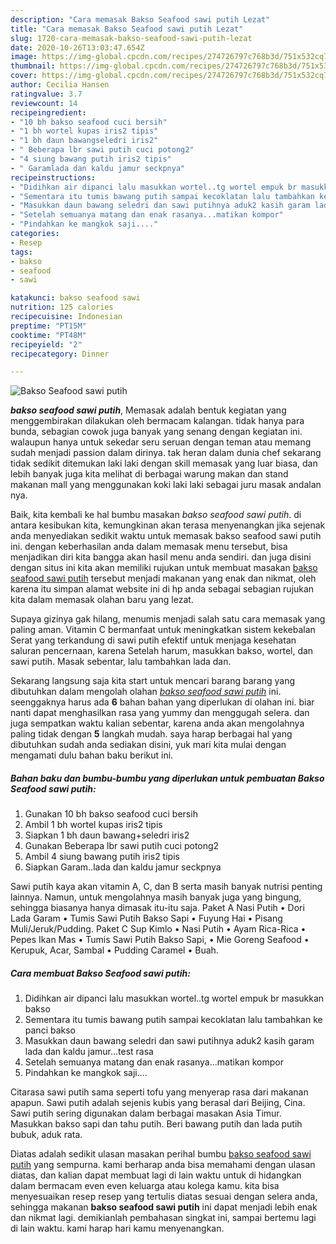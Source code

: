 ```yaml
---
description: "Cara memasak Bakso Seafood sawi putih Lezat"
title: "Cara memasak Bakso Seafood sawi putih Lezat"
slug: 1720-cara-memasak-bakso-seafood-sawi-putih-lezat
date: 2020-10-26T13:03:47.654Z
image: https://img-global.cpcdn.com/recipes/274726797c768b3d/751x532cq70/bakso-seafood-sawi-putih-foto-resep-utama.jpg
thumbnail: https://img-global.cpcdn.com/recipes/274726797c768b3d/751x532cq70/bakso-seafood-sawi-putih-foto-resep-utama.jpg
cover: https://img-global.cpcdn.com/recipes/274726797c768b3d/751x532cq70/bakso-seafood-sawi-putih-foto-resep-utama.jpg
author: Cecilia Hansen
ratingvalue: 3.7
reviewcount: 14
recipeingredient:
- "10 bh bakso seafood cuci bersih"
- "1 bh wortel kupas iris2 tipis"
- "1 bh daun bawangseledri iris2"
- " Beberapa lbr sawi putih cuci potong2"
- "4 siung bawang putih iris2 tipis"
- " Garamlada dan kaldu jamur seckpnya"
recipeinstructions:
- "Didihkan air dipanci lalu masukkan wortel..tg wortel empuk br masukkan bakso"
- "Sementara itu tumis bawang putih sampai kecoklatan lalu tambahkan ke panci bakso"
- "Masukkan daun bawang seledri dan sawi putihnya aduk2 kasih garam lada dan kaldu jamur...test rasa"
- "Setelah semuanya matang dan enak rasanya...matikan kompor"
- "Pindahkan ke mangkok saji...."
categories:
- Resep
tags:
- bakso
- seafood
- sawi

katakunci: bakso seafood sawi 
nutrition: 125 calories
recipecuisine: Indonesian
preptime: "PT15M"
cooktime: "PT48M"
recipeyield: "2"
recipecategory: Dinner

---
```



![Bakso Seafood sawi putih](https://img-global.cpcdn.com/recipes/274726797c768b3d/751x532cq70/bakso-seafood-sawi-putih-foto-resep-utama.jpg)

<b><i>bakso seafood sawi putih</i></b>, Memasak adalah bentuk kegiatan yang menggembirakan dilakukan oleh bermacam kalangan. tidak hanya para bunda, sebagian cowok juga banyak yang senang dengan kegiatan ini. walaupun hanya untuk sekedar seru seruan dengan teman atau memang sudah menjadi passion dalam dirinya. tak heran dalam dunia chef sekarang tidak sedikit ditemukan laki laki dengan skill memasak yang luar biasa, dan lebih banyak juga kita melihat di berbagai warung makan dan stand makanan mall yang menggunakan koki laki laki sebagai juru masak andalan nya.

Baik, kita kembali ke hal bumbu masakan <i>bakso seafood sawi putih</i>. di antara kesibukan kita, kemungkinan akan terasa menyenangkan jika sejenak anda menyediakan sedikit waktu untuk memasak bakso seafood sawi putih ini. dengan keberhasilan anda dalam memasak menu tersebut, bisa menjadikan diri kita bangga akan hasil menu anda sendiri. dan juga disini dengan situs ini kita akan memiliki rujukan untuk membuat masakan <u>bakso seafood sawi putih</u> tersebut menjadi makanan yang enak dan nikmat, oleh karena itu simpan alamat website ini di hp anda sebagai sebagian rujukan kita dalam memasak olahan baru yang lezat.

Supaya gizinya gak hilang, menumis menjadi salah satu cara memasak yang paling aman. Vitamin C bermanfaat untuk meningkatkan sistem kekebalan Serat yang terkandung di sawi putih efektif untuk menjaga kesehatan saluran pencernaan, karena Setelah harum, masukkan bakso, wortel, dan sawi putih. Masak sebentar, lalu tambahkan lada dan.


Sekarang langsung saja kita start untuk mencari barang barang yang dibutuhkan dalam mengolah olahan <u><i>bakso seafood sawi putih</i></u> ini. seenggaknya harus ada <b>6</b> bahan bahan yang diperlukan di olahan ini. biar nanti dapat menghasilkan rasa yang yummy dan menggugah selera. dan juga sempatkan waktu kalian sebentar, karena anda akan mengolahnya paling tidak dengan <b>5</b> langkah mudah. saya harap berbagai hal yang dibutuhkan sudah anda sediakan disini, yuk mari kita mulai dengan mengamati dulu bahan baku berikut ini.

<!--inarticleads1-->

##### Bahan baku dan bumbu-bumbu yang diperlukan untuk pembuatan Bakso Seafood sawi putih:

1. Gunakan 10 bh bakso seafood cuci bersih
1. Ambil 1 bh wortel kupas iris2 tipis
1. Siapkan 1 bh daun bawang+seledri iris2
1. Gunakan  Beberapa lbr sawi putih cuci potong2
1. Ambil 4 siung bawang putih iris2 tipis
1. Siapkan  Garam..lada dan kaldu jamur seckpnya


Sawi putih kaya akan vitamin A, C, dan B serta masih banyak nutrisi penting lainnya. Namun, untuk mengolahnya masih banyak juga yang bingung, sehingga biasanya hanya dimasak itu-itu saja. Paket A Nasi Putih • Dori Lada Garam • Tumis Sawi Putih Bakso Sapi • Fuyung Hai • Pisang Muli/Jeruk/Pudding. Paket C Sup Kimlo • Nasi Putih • Ayam Rica-Rica • Pepes Ikan Mas • Tumis Sawi Putih Bakso Sapi, • Mie Goreng Seafood • Kerupuk, Acar, Sambal • Pudding Caramel • Buah. 

<!--inarticleads2-->

##### Cara membuat Bakso Seafood sawi putih:

1. Didihkan air dipanci lalu masukkan wortel..tg wortel empuk br masukkan bakso
1. Sementara itu tumis bawang putih sampai kecoklatan lalu tambahkan ke panci bakso
1. Masukkan daun bawang seledri dan sawi putihnya aduk2 kasih garam lada dan kaldu jamur...test rasa
1. Setelah semuanya matang dan enak rasanya...matikan kompor
1. Pindahkan ke mangkok saji....


Citarasa sawi putih sama seperti tofu yang menyerap rasa dari makanan apapun. Sawi putih adalah sejenis kubis yang berasal dari Beijing, Cina. Sawi putih sering digunakan dalam berbagai masakan Asia Timur. Masukkan bakso sapi dan tahu putih. Beri bawang putih dan lada putih bubuk, aduk rata. 

Diatas adalah sedikit ulasan masakan perihal bumbu <u>bakso seafood sawi putih</u> yang sempurna. kami berharap anda bisa memahami dengan ulasan diatas, dan kalian dapat membuat lagi di lain waktu untuk di hidangkan dalam bermacam even even keluarga atau kolega kamu. kita bisa menyesuaikan resep resep yang tertulis diatas sesuai dengan selera anda, sehingga makanan <b>bakso seafood sawi putih</b> ini dapat menjadi lebih enak dan nikmat lagi. demikianlah pembahasan singkat ini, sampai bertemu lagi di lain waktu. kami harap hari kamu menyenangkan.
